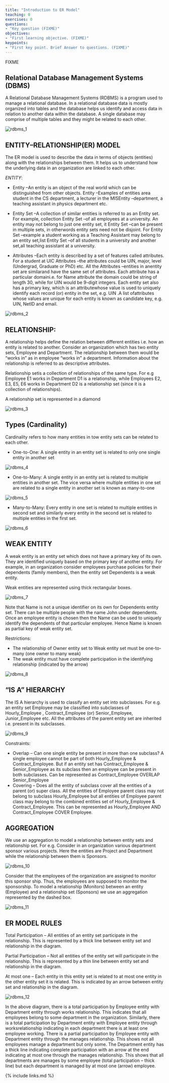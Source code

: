 ```yaml
---
title: "Introduction to ER Model"
teaching: 0
exercises: 0
questions:
- "Key question (FIXME)"
objectives:
- "First learning objective. (FIXME)"
keypoints:
- "First key point. Brief Answer to questions. (FIXME)"
---
```

FIXME

## Relational Database Management Systems (DBMS)
A  Relational  Database  Management  Systems  (RDBMS) is  a  program  used  to  manage  a relational  database.  In  a  relational  database  data    is  mostly  organized  into  tables  and  the database  helps  us  identify  and  access  data  in  relation  to  another  data  within  the  database.  A single database may comprise of multiple tables and they might be related to each other.

![rdbms_1](../fig/rdbms_image_1.PNG)
 
## ENTITY–RELATIONSHIP(ER) MODEL
The ER  model  is  used  to  describe  the data  in  terms  of  objects  (entities)  along  with  the relationships between them. It helps us to understand how the underlying data in an organization are linked to each other.

*ENTITY*:

* Entity –An entity is an object of the real world which can be distinguished from other objects. Entity –Examples of entities area student in the CS department, a lecturer in the MISEntity –department, a teaching assistant in physics department etc.

* Entity Set –A collection of similar entities is referred to as an Entity set. For example, collection Entity Set –of all employees at a university. An entity may not belong to just one entity set, it Entity Set –can be present in multiple sets, in otherwords entity sets need not be disjoint. For Entity Set –example a student working as a Teaching Assistant may belong to an entity set,list Entity Set –of all students in a university and another set,all teaching assistant at a university.

* Attributes –Each entity is described by a set of features called attributes. For a student at UIC Attributes –the attributes could be UIN, major, level (Undergrad, Graduate or PhD) etc. All the Attributes –entities in anentity set are similarand have the same set of attributes. Each attribute has a particular domaini.e. for Name attribute the domain could be string of length 30, while for UIN would be 9-digit integers. Each entity set also has a primary key, which is an attributewhose value is used to uniquely identify each record (or) entity in the set, e.g. UIN .A list ofattributes whose values are unique for each entity is known as candidate key, e.g. UIN, NetID and email.

![rdbms_2](../fig/rdbms_image_2.PNG)

## RELATIONSHIP:
A  relationship  helps  define  the  relation  between  different  entities  i.e.  how  an  entity  is related   to   another. Consider   an   organization   which   has   two   entity   sets,   Employee   and Department. The relationship between them would be “works in” as in employee “works in” a department. Information about the relationship is referred to as descriptive attributes.

Relationship setis a collection of relationships of the same type. For e.g Employee E1 works in Department  D1  is  a  relationship,  while Employees    E2,  E3,  E5,  E6  works in  Department  D2  is  a relationship set (since it is  a collection of relationships).

A relationship set is represented in a diamond

![rdbms_3](../fig/rdbms_image_3.PNG)

## Types (Cardinality)
Cardinality refers to how many entities in tow entity sets can be related to each other.

* One-to-One: A single entity in an entity set is related to only one single entity in another set

![rdbms_4](../fig/rdbms_image_4.PNG)

* One-to-Many: A single entity in an entity set is related to multiple entities in another set. The vice versa where multiple entities in one set are related to a single entity in another set is known as many-to-one

![rdbms_5](../fig/rdbms_image_5.PNG)

* Many-to-Many: Every entity in one set is related to multiple entities in second set and similarly every entity in the second set is related to multiple entities in the first set.

![rdbms_6](../fig/rdbms_image_6.PNG)

## WEAK ENTITY

A weak entity is an entity set which does not have a primary key of its own. They are identified uniquely based on the primary key of another entity. For example, in an organization consider employees purchase policies for their dependents (family members), then the entity set Dependents is a weak entity.

Weak entities are represented using thick rectangular boxes.

![rdbms_7](../fig/rdbms_image_6.PNG)

Note that Name is not a unique identifier on its own for Dependents entity set. There can be multiple people with the name John under dependents. Once an employee entity is chosen then the Name can be used to uniquely identify the dependents of that particular employee. Hence Name is known as partial key of weak entity set.

Restrictions:
* The relationship of Owner entity set to Weak entity set must be one-to-many (one owner to many weak)
* The weak entity must have complete participation in the identifying relationship (indicated by the arrow)

![rdbms_8](../fig/rdbms_image_8.PNG)

## “IS A” HIERARCHY

The IS A hierarchy is used to classify an entity set into subclasses. For e.g. an entity set Employee may be classified into subclasses of Hourly_Employee , Contract_Employee (or) Senior_Employee, Junior_Employee etc. All the attributes of the parent entity set are inherited i.e. present in its subclasses.

![rdbms_9](../fig/rdbms_image_9.PNG)

Constraints:
* Overlap – Can one single entity be present in more than one subclass? A single employee cannot be part of both Hourly_Employee & Contract_Employee. But if an entity set has Contract_Employee & Senior_Employee as its subclass then an employee can be present in both subclasses. Can be represented as Contract_Employee OVERLAP Senior_Employee
* Covering – Does all the entity of subclass cover all the entities of a parent (or) super class. All the entities of Employee parent class may not belong to subclass Hourly_Employee but all entities of Employee parent class may belong to the combined entities set of Hourly_Employee & Contract_Employee. This can be represented as Hourly_Employee AND Contract_Employee COVER Employee.

## AGGREGATION

We use an aggregation to model a relationship between entity sets and relationship set. For e.g. Consider in an organization various department sponsor various projects. Here the entities are Project and Department while the relationship between them is Sponsors.

![rdbms_10](../fig/rdbms_image_10.PNG)

Consider that the employees of the organization are assigned to monitor this sponsor ship. Thus, the employees are supposed to monitor the sponsorship. To model a relationship (Monitors) between an entity (Employee) and a relationship set (Sponsors) we use an aggregation represented by the dashed box.

![rdbms_11](../fig/rdbms_image_11.PNG)

## ER MODEL RULES

Total Participation – All entities of an entity set participate in the relationship. This is represented by a thick line between entity set and relationship in the diagram.

Partial Participation – Not all entities of the entity set will participate in the relationship. This is represented by a thin line between entity set and relationship in the diagram.

At most one – Each entity in this entity set is related to at most one entity in the other entity set it is related. This is indicated by an arrow between entity set and relationship in the diagram.

![rdbms_12](../fig/rdbms_image_12.PNG)

In the above diagram, there is a total participation by Employee entity with Department entity through works relationship. This indicates that all employees belong to some department in the organization. Similarly, there is a total participation by Department entity with Employee entity through worksrelationship indicating in each department there is at least one employee working. There is a partial participation by Employee entity with Department entity through the manages relationship. This shows not all employees manage a department but only some. The Department entity has a thick line indicating complete participation with an arrow at the end indicating at most one through the manages relationship. This shows that all departments are manages by some employee (total participation – thick line) but each department is managed by at most one (arrow) employee.

{% include links.md %}

